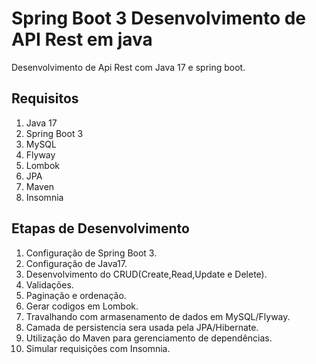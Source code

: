 # Spring Boot 3 Desenvolvimento de API Rest em java
Desenvolvimento de Api Rest com Java 17 e spring boot.
<h2>Requisitos</h2>
<ol>
  <li>Java 17</li>
  <li>Spring Boot 3</li>
  <li>MySQL</li>
  <li>Flyway</li>
  <li>Lombok</li>
  <li>JPA</li>
  <li>Maven</li>
  <li>Insomnia</li>
</ol>



<h2>
  Etapas de Desenvolvimento
</h2>

<ol>
  <li>Configuração de Spring Boot 3.</li>
  <li>Configuração de Java17.</li>
  <li>Desenvolvimento do CRUD(Create,Read,Update e Delete).</li>
  <li>Validações.</li>  
  <li>Paginação e ordenação.</li>
  <li>Gerar codigos em Lombok.</li>
  <li>Travalhando com armasenamento de dados em MySQL/Flyway.</li>
  <li>Camada de persistencia sera usada pela JPA/Hibernate.</li>
  <li>Utilização do Maven para gerenciamento de dependências.</li>
  <li>Simular requisições com Insomnia.</li>
  
</ol>
